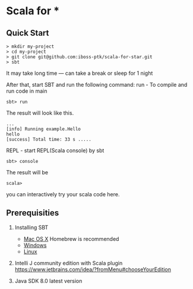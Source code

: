 # Scala for *

## Quick Start
```
> mkdir my-project
> cd my-project
> git clone git@github.com:iboss-ptk/scala-for-star.git
> sbt
```
It may take long time — can take a break or sleep for 1 night

After that, start SBT and run the following command:
run - To compile and run code in main
```
sbt> run
```

The result will look like this.
```
...
[info] Running example.Hello 
hello
[success] Total time: 33 s .....
```

REPL - start REPL(Scala console) by sbt
```
sbt> console
```
The result will be
```
scala> 
```
you can interactively try your scala code here.



## Prerequisities
1. Installing SBT
    - [Mac OS X](http://www.scala-sbt.org/0.13/docs/Installing-sbt-on-Mac.html)
        Homebrew is recommended
    - [Windows](http://www.scala-sbt.org/0.13/docs/Installing-sbt-on-Windows.html)
    - [Linux](http://www.scala-sbt.org/0.13/docs/Installing-sbt-on-Linux.html)
    
2. Intelli J community edition with Scala plugin
    https://www.jetbrains.com/idea/?fromMenu#chooseYourEdition
    
3. Java SDK 8.0 latest version 
